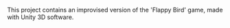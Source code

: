This project contains an improvised version of the 'Flappy Bird' game, made with Unity 3D software.
